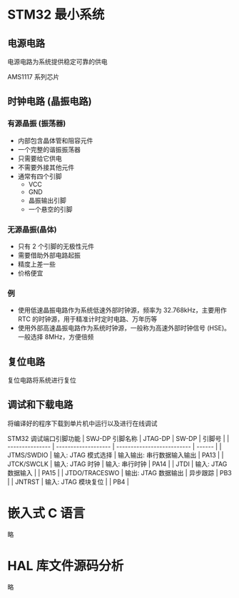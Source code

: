 # STM32 最小系统
## 电源电路
电源电路为系统提供稳定可靠的供电

AMS1117 系列芯片

## 时钟电路 (晶振电路)
### 有源晶振 (振荡器)
- 内部包含晶体管和阻容元件
- 一个完整的谐振振荡器
- 只需要给它供电
- 不需要外接其他元件
- 通常有四个引脚
  - VCC
  - GND
  - 晶振输出引脚
  - 一个悬空的引脚

### 无源晶振(晶体)
- 只有 2 个引脚的无极性元件
- 需要借助外部电路起振
- 精度上差一些
- 价格便宜

### 例
- 使用低速晶振电路作为系统低速外部时钟源，频率为 32.768kHz，主要用作 RTC 的时钟源，用于精准计时定时电路、万年历等
- 使用外部高速晶振电路作为系统时钟源，一般称为高速外部时钟信号 (HSE)。一般选择 8MHz，方便倍频
## 复位电路
复位电路将系统进行复位

## 调试和下载电路
将编译好的程序下载到单片机中运行以及进行在线调试

STM32 调试端口引脚功能
| SWJ-DP 引脚名称 | JTAG-DP             | SW-DP                      | 引脚号 |
| --------------- | ------------------- | -------------------------- | ------ |
| JTMS/SWDIO      | 输入: JTAG 模式选择 | 输入输出: 串行数据输入输出 | PA13   |
| JTCK/SWCLK      | 输入: JTAG 时钟     | 输入: 串行时钟             | PA14   |
| JTDI            | 输入: JTAG 数据输入 |                            | PA15   |
| JTDO/TRACESWO   | 输出: JTAG 数据输出 | 异步跟踪                   | PB3    |
| JNTRST          | 输入: JTAG 模块复位 |                            | PB4    |

# 嵌入式 C 语言
略

# HAL 库文件源码分析
略
